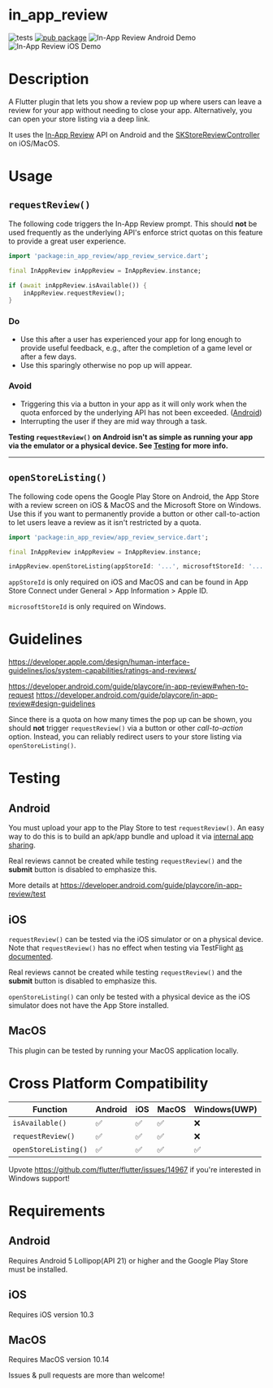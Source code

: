 # in_app_review

![tests](https://github.com/britannio/in_app_review/workflows/tests/badge.svg?branch=master)
[![pub package](https://img.shields.io/pub/v/in_app_review.svg)](https://pub.dartlang.org/packages/in_app_review) ![In-App Review Android Demo](https://github.com/britannio/in_app_review/blob/master/in_app_review/screenshots/android.jpg)
![In-App Review iOS Demo](https://github.com/britannio/in_app_review/blob/master/in_app_review/screenshots/ios.png)

# Description

A Flutter plugin that lets you show a review pop up where users can leave a review for your app without needing to close your app. Alternatively, you can open your store listing via a deep link.

It uses the [In-App Review](https://developer.android.com/guide/playcore/in-app-review) API on Android and the [SKStoreReviewController](https://developer.apple.com/documentation/storekit/skstorereviewcontroller) on iOS/MacOS.

# Usage

## `requestReview()`

The following code triggers the In-App Review prompt. This should **not** be used frequently as the underlying API's enforce strict quotas on this feature to provide a great user experience.

```dart
import 'package:in_app_review/app_review_service.dart';

final InAppReview inAppReview = InAppReview.instance;

if (await inAppReview.isAvailable()) {
    inAppReview.requestReview();
}
```

### Do

- Use this after a user has experienced your app for long enough to provide useful feedback, e.g., after the completion of a game level or after a few days.
- Use this sparingly otherwise no pop up will appear.

### Avoid

- Triggering this via a button in your app as it will only work when the quota enforced by the underlying API has not been exceeded. ([Android](https://developer.android.com/guide/playcore/in-app-review#quotas))
- Interrupting the user if they are mid way through a task.

**Testing `requestReview()` on Android isn't as simple as running your app via the emulator or a physical device. See [Testing](#testing) for more info.**

---

## `openStoreListing()`

The following code opens the Google Play Store on Android, the App Store with a review screen on iOS & MacOS and the Microsoft Store on Windows. Use this if you want to permanently provide a button or other call-to-action to let users leave a review as it isn't restricted by a quota.

```dart
import 'package:in_app_review/app_review_service.dart';

final InAppReview inAppReview = InAppReview.instance;

inAppReview.openStoreListing(appStoreId: '...', microsoftStoreId: '...');
```

`appStoreId` is only required on iOS and MacOS and can be found in App Store Connect under General > App Information > Apple ID.

`microsoftStoreId` is only required on Windows.

# Guidelines
<https://developer.apple.com/design/human-interface-guidelines/ios/system-capabilities/ratings-and-reviews/>

<https://developer.android.com/guide/playcore/in-app-review#when-to-request>
<https://developer.android.com/guide/playcore/in-app-review#design-guidelines>

Since there is a quota on how many times the pop up can be shown, you should **not** trigger `requestReview()` via a button or other *call-to-action* option. Instead, you can reliably redirect users to your store listing via `openStoreListing()`.

# Testing

## Android

You must upload your app to the Play Store to test `requestReview()`. An easy way to do this is to build an apk/app bundle and upload it via [internal app sharing](https://play.google.com/apps/publish/internalappsharing/).

Real reviews cannot be created while testing `requestReview()` and the **submit** button is disabled to emphasize this.

More details at <https://developer.android.com/guide/playcore/in-app-review/test>

## iOS

`requestReview()` can be tested via the iOS simulator or on a physical device.
Note that `requestReview()` has no effect when testing via TestFlight [as documented](https://developer.apple.com/documentation/storekit/skstorereviewcontroller/2851536-requestreview#discussion).

Real reviews cannot be created while testing `requestReview()` and the **submit** button is disabled to emphasize this.

`openStoreListing()` can only be tested with a physical device as the iOS simulator does not have the App Store installed.

## MacOS

This plugin can be tested by running your MacOS application locally.

# Cross Platform Compatibility

| Function             | Android | iOS | MacOS | Windows(UWP) |
|----------------------|---------|-----|-------|--------------|
| `isAvailable()`      | ✅       | ✅   | ✅     | ❌            |
| `requestReview()`    | ✅       | ✅   | ✅     | ❌            |
| `openStoreListing()` | ✅       | ✅   | ✅     | ✅            |

Upvote <https://github.com/flutter/flutter/issues/14967> if you're interested in Windows support!

# Requirements

## Android

Requires Android 5 Lollipop(API 21) or higher and the Google Play Store must be installed.

## iOS

Requires iOS version 10.3

## MacOS

Requires MacOS version 10.14

Issues & pull requests are more than welcome!
